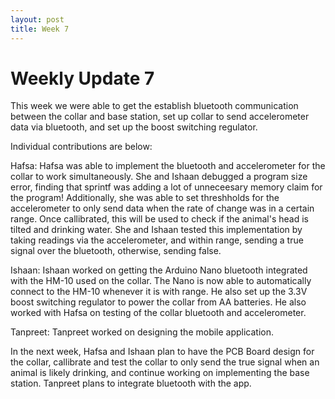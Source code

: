 ```yaml
---
layout: post
title: Week 7
---
```


# Weekly Update 7

This week we were able to get the establish bluetooth communication between the collar and base station, set up collar to send accelerometer data via bluetooth, and set up the boost switching regulator.

Individual contributions are below:

Hafsa: Hafsa was able to implement the bluetooth and accelerometer for the collar to work simultaneously. She and Ishaan debugged a program size error, finding that sprintf was adding a lot of unneceesary memory claim for the program! Additionally, she was able to set threshholds for the accelerometer to only send data when the rate of change was in a certain range. Once callibrated, this will be used to check if the animal's head is tilted and drinking water. She and Ishaan tested this implementation by taking readings via the accelerometer, and within range, sending a true signal over the bluetooth, otherwise, sending false.

Ishaan: Ishaan worked on getting the Arduino Nano bluetooth integrated with the HM-10 used on the collar. The Nano is now able to automatically connect to the HM-10 whenever it is with range. He also set up the 3.3V boost switching regulator to power the collar from AA batteries. He also worked with Hafsa on testing of the collar bluetooth and accelerometer. 

Tanpreet: Tanpreet worked on designing the mobile application.

In the next week, Hafsa and Ishaan plan to have the PCB Board design for the collar, callibrate and test the collar to only send the true signal when an animal is likely drinking, and continue working on implementing the base station. Tanpreet plans to integrate bluetooth with the app. 
